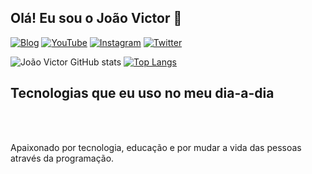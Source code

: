 ## Olá! Eu sou o João Victor 👋

[![Blog](https://img.shields.io/website-up-down-green-red/http/monip.org.svg?label=DevJVS.com&style=for-the-badge&url=https://devjvs.com/)](https://devjvs.com/)
[![YouTube](https://img.shields.io/badge/YouTube-FF0000?style=for-the-badge&logo=youtube&logoColor=white)](https://www.youtube.com/channel/UCVLMNvQnSI6JhQjP_15_CMA)
[![Instagram](https://img.shields.io/badge/Instagram-E4405F?style=for-the-badge&logo=instagram&logoColor=white)](https://instagram.com/devjvs?igshid=YmMyMTA2M2Y=)
[![Twitter](https://img.shields.io/badge/Twitter-1DA1F2?style=for-the-badge&logo=twitter&logoColor=white)](https://twitter.com/_devjvs)

![João Victor GitHub stats](https://github-readme-stats.vercel.app/api?username=devjvs&show_icons=true&theme=dark) [![Top Langs](https://github-readme-stats.vercel.app/api/top-langs/?username=devjvs&layout=compact)](https://github.com/anuraghazra/github-readme-stats)

## Tecnologias que eu uso no meu dia-a-dia
<div style="display: inline_block">
    <img src="https://img.shields.io/badge/HTML5-E34F26?style=for-the-badge&logo=html5&logoColor=white" alt="" align="center">
    <img src="https://img.shields.io/badge/CSS3-1572B6?style=for-the-badge&logo=css3&logoColor=white" alt="" align="center">
    <img src="https://img.shields.io/badge/JavaScript-F7DF1E?style=for-the-badge&logo=javascript&logoColor=black" alt="" align="center">
    <img src="https://img.shields.io/badge/React-20232A?style=for-the-badge&logo=react&logoColor=61DAFB" alt="" align="center">
    <img src="https://img.shields.io/badge/Java-ED8B00?style=for-the-badge&logo=java&logoColor=white" alt="" align="center">
    <img src="https://img.shields.io/badge/.NET-5C2D91?style=for-the-badge&logo=.net&logoColor=white" alt="" align="center">
</div><br/>

Apaixonado por tecnologia, educação e por mudar a vida das pessoas através da programação.
